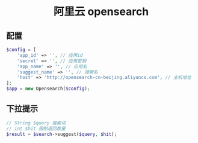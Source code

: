 <div style="text-align:center">
  <h1>阿里云 opensearch</h1>
</div>

## 配置
```php
$config = [
    'app_id' => '', // 应用id
    'secret' => '', // 应用密钥
    'app_name' => '', // 应用名
    'suggest_name' => '', // 搜索名
    'host' => 'http://opensearch-cn-beijing.aliyuncs.com', // 主机地址
];
$app = new Opensearch($config);
```
## 下拉提示
```php
// String $query 搜索词
// int $hit 限制返回数量
$result = $search->suggest($query, $hit);
```
